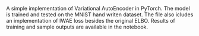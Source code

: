 A simple implementation of Variational AutoEncoder in PyTorch. The model is trained and tested on the MNIST hand writen dataset. The file also icludes an implementation of IWAE loss besides the original ELBO. 
Results of training and sample outputs are available in the notebook. 
